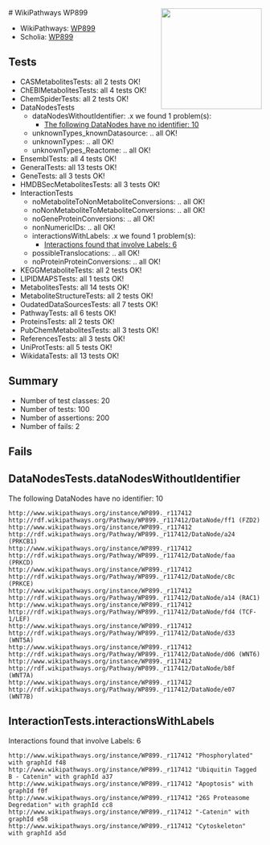 <img style="float: right; width: 200px" src="https://upload.wikimedia.org/wikipedia/commons/thumb/8/83/Wplogo_with_text_500.png/640px-Wplogo_with_text_500.png" />
# WikiPathways WP899

* WikiPathways: [WP899](https://new.wikipathways.org/pathways/WP899)
* Scholia: [WP899](https://scholia.toolforge.org/wikipathways/WP899)
## Tests
* CASMetabolitesTests: all 2 tests OK!
* ChEBIMetabolitesTests: all 4 tests OK!
* ChemSpiderTests: all 2 tests OK!
* DataNodesTests
    * dataNodesWithoutIdentifier: .x we found 1 problem(s):
        * [The following DataNodes have no identifier: 10](#8792c490)
    * unknownTypes_knownDatasource: .. all OK!
    * unknownTypes: .. all OK!
    * unknownTypes_Reactome: .. all OK!
* EnsemblTests: all 4 tests OK!
* GeneralTests: all 13 tests OK!
* GeneTests: all 3 tests OK!
* HMDBSecMetabolitesTests: all 3 tests OK!
* InteractionTests
    * noMetaboliteToNonMetaboliteConversions: .. all OK!
    * noNonMetaboliteToMetaboliteConversions: .. all OK!
    * noGeneProteinConversions: .. all OK!
    * nonNumericIDs: .. all OK!
    * interactionsWithLabels: .x we found 1 problem(s):
        * [Interactions found that involve Labels: 6](#630d267d)
    * possibleTranslocations: .. all OK!
    * noProteinProteinConversions: .. all OK!
* KEGGMetaboliteTests: all 2 tests OK!
* LIPIDMAPSTests: all 1 tests OK!
* MetabolitesTests: all 14 tests OK!
* MetaboliteStructureTests: all 2 tests OK!
* OudatedDataSourcesTests: all 7 tests OK!
* PathwayTests: all 6 tests OK!
* ProteinsTests: all 2 tests OK!
* PubChemMetabolitesTests: all 3 tests OK!
* ReferencesTests: all 3 tests OK!
* UniProtTests: all 5 tests OK!
* WikidataTests: all 13 tests OK!


## Summary

* Number of test classes: 20
* Number of tests: 100
* Number of assertions: 200
* Number of fails: 2

## Fails

<a name="8792c490" />

## DataNodesTests.dataNodesWithoutIdentifier

The following DataNodes have no identifier: 10
```
http://www.wikipathways.org/instance/WP899._r117412 http://rdf.wikipathways.org/Pathway/WP899._r117412/DataNode/ff1 (FZD2)
http://www.wikipathways.org/instance/WP899._r117412 http://rdf.wikipathways.org/Pathway/WP899._r117412/DataNode/a24 (PRKCB1)
http://www.wikipathways.org/instance/WP899._r117412 http://rdf.wikipathways.org/Pathway/WP899._r117412/DataNode/faa (PRKCD)
http://www.wikipathways.org/instance/WP899._r117412 http://rdf.wikipathways.org/Pathway/WP899._r117412/DataNode/c8c (PRKCE)
http://www.wikipathways.org/instance/WP899._r117412 http://rdf.wikipathways.org/Pathway/WP899._r117412/DataNode/a14 (RAC1)
http://www.wikipathways.org/instance/WP899._r117412 http://rdf.wikipathways.org/Pathway/WP899._r117412/DataNode/fd4 (TCF-1/LEF)
http://www.wikipathways.org/instance/WP899._r117412 http://rdf.wikipathways.org/Pathway/WP899._r117412/DataNode/d33 (WNT5A)
http://www.wikipathways.org/instance/WP899._r117412 http://rdf.wikipathways.org/Pathway/WP899._r117412/DataNode/d06 (WNT6)
http://www.wikipathways.org/instance/WP899._r117412 http://rdf.wikipathways.org/Pathway/WP899._r117412/DataNode/b8f (WNT7A)
http://www.wikipathways.org/instance/WP899._r117412 http://rdf.wikipathways.org/Pathway/WP899._r117412/DataNode/e07 (WNT7B)
```

<a name="630d267d" />

## InteractionTests.interactionsWithLabels

Interactions found that involve Labels: 6
```
http://www.wikipathways.org/instance/WP899._r117412 "Phosphorylated" with graphId f48
http://www.wikipathways.org/instance/WP899._r117412 "Ubiquitin Tagged
B - Catenin" with graphId a37
http://www.wikipathways.org/instance/WP899._r117412 "Apoptosis" with graphId f0f
http://www.wikipathways.org/instance/WP899._r117412 "26S Proteasome Degredation" with graphId cc8
http://www.wikipathways.org/instance/WP899._r117412 "-Catenin" with graphId e58
http://www.wikipathways.org/instance/WP899._r117412 "Cytoskeleton" with graphId a5d
```

